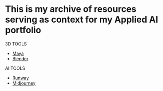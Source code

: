 # This is my archive of resources serving as context for my Applied AI portfolio

3D TOOLS
- [Maya](https://www.autodesk.com/products/maya/)
- [Blender](https://www.blender.org)

AI TOOLS
- [Runway](https://runwayml.com/)
- [Midjourney](https://midjourney.com/)

